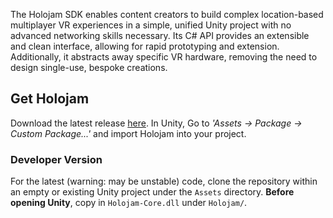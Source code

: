 The Holojam SDK enables content creators to build complex location-based multiplayer VR experiences in a simple, unified Unity project with no advanced networking skills necessary. Its C# API provides an extensible and clean interface, allowing for rapid prototyping and extension. Additionally, it abstracts away specific VR hardware, removing the need to design single-use, bespoke creations.

## Get Holojam

Download the latest release [here](https://github.com/holojamvr/HolojamSDK-Unity/releases). In Unity, Go to _'Assets -> Package -> Custom Package...'_ and import Holojam into your project.

### Developer Version

For the latest (warning: may be unstable) code, clone the repository within an empty or existing Unity project under the `Assets` directory. **Before opening Unity**, copy in `Holojam-Core.dll` under `Holojam/`.
